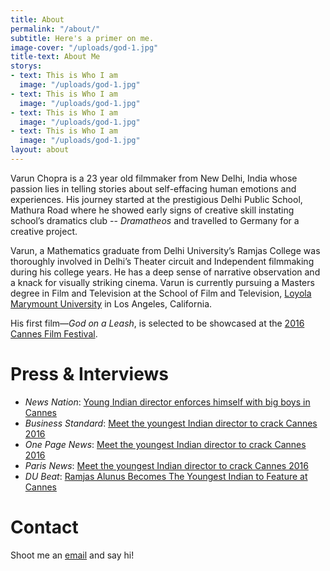 ```yaml
---
title: About
permalink: "/about/"
subtitle: Here's a primer on me.
image-cover: "/uploads/god-1.jpg"
title-text: About Me
storys:
- text: This is Who I am
  image: "/uploads/god-1.jpg"
- text: This is Who I am
  image: "/uploads/god-1.jpg"
- text: This is Who I am
  image: "/uploads/god-1.jpg"
- text: This is Who I am
  image: "/uploads/god-1.jpg"
layout: about
---
```


Varun Chopra is a 23 year old filmmaker from New Delhi, India whose passion lies in telling stories about self-effacing human emotions and experiences. His journey started at the prestigious Delhi Public School, Mathura Road where he showed early signs of creative skill instating school’s dramatics club -- *Dramatheos* and travelled to Germany for a creative project.

Varun, a Mathematics graduate from Delhi University’s Ramjas College was thoroughly involved in Delhi’s Theater circuit and Independent filmmaking during his college years. He has a deep sense of narrative observation and a knack for visually striking cinema. Varun is currently pursuing a Masters degree in Film and Television at the School of Film and Television, [Loyola Marymount University](http://www.lmu.edu/) in Los Angeles, California.

His first film&mdash;*God on a Leash*, is selected to be showcased at the [2016 Cannes Film Festival](http://sub.festival-cannes.fr/SfcCatalogue/MovieDetail/f6d5ff19-78ed-4411-9756-8ae088ce8165).

# Press & Interviews

- *News Nation*: [Young Indian director enforces himself with big boys in Cannes](http://www.newsnation.in/article/127759-young-indian-director-enforces-himself-with-big-boys-in-cannes.html)
- *Business Standard*: [Meet the youngest Indian director to crack Cannes 2016](http://www.business-standard.com/article/news-ani/meet-the-youngest-indian-director-to-crack-cannes-2016-116042500492_1.html)
- *One Page News*: [Meet the youngest Indian director to crack Cannes 2016](http://www.onenewspage.com/n/Entertainment/759lhubxi/Meet-the-youngest-Indian-director-to-crack-Cannes.htm)
- *Paris News*: [Meet the youngest Indian director to crack Cannes 2016](http://www.parisnews.net/index.php/sid/243484889)
- *DU Beat*: [Ramjas Alunus Becomes The Youngest Indian to Feature at Cannes](http://dubeat.com/2016/04/ramjas-alumni-becomes-the-youngest-indian-to-feature-at-cannes/)

# Contact

Shoot me an [email](mailto:varun0693@gmail.com) and say hi!
